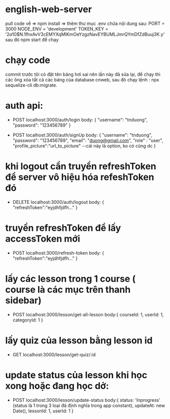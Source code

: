 # english-web-server
pull code về => npm install => thêm thư mục .env chứa nội dung sau:
PORT = 3000
NODE_ENV = 'development'
TOKEN_KEY = '$2a$10$N.1fhxAvV3cEMYXqMIKmOeYzgzNavEYBUMLJmrQYmDfZdBuuj3K.y'
sau đó npm start để chạy

# chạy code
commit trước tôi có đặt tên bảng hơi sai nên lần này đã sửa lại, để chạy thì các ông xóa tất cả các bảng của database cnweb, sau đó chạy lệnh : npx sequelize-cli db:migrate.

# auth api:
- POST  localhost:3000/auth/login
body: {
    "username": "tnduong",
    "password": "123456789"
}

- POST localhost:3000/auth/signUp
body: {
    "username": "tnduong",
    "password": "123456789",
    "email": "duong@gmail.com",
    "role" : "user",
    "profile_picture":"url_to_picture" --cái này là option, ko có cũng dc
}

 # khi logout cần truyền refreshToken để server vô hiệu hóa refeshToken đó
- DELETE localhost:3000/auth/logout
body: {
    "refreshToken":"eyjdhfjdfh..."
}

# truyền refreshToken để lấy accessToken mới
- POST localhost:3000/refresh-token
body: {
    "refreshToken":"eyjdhfjdfh..."
}

# lấy các lesson trong 1 course ( course là các mục trên thanh sidebar)
- POST localhost:3000/lesson/get-all-lesson
body:{
    courseId: 1,
    userId: 1,
    categoryId: 1
}

# lấy quiz của lesson bằng lesson id
- GET localhost:3000/lesson/get-quiz/:id
# update status của lesson khi học xong hoặc đang học dở:
- POST localhost:3000/lesson/update-status
body:{
    status: 'Inprogress' (status là 1 trong 3 loại đã định nghĩa trong app constant),
    updateAt: new Date(),
    lessonId: 1,
    userId: 1
}